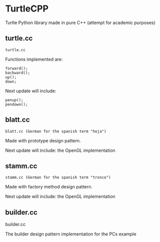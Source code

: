 # TurtleCPP
Turtle Python library made in pure C++ (attempt for academic purposes)

## turtle.cc

    turtle.cc

Functions implemented are:
```
forward(); 
backward(); 
up(); 
down;
```
Next update will include:
```
penup(); 
pendown();
```
## blatt.cc

    blatt.cc (German for the spanish term "hoja")

Made with prototype design pattern.

Next update will include: the OpenGL implementation

## stamm.cc

    stamm.cc (German for the spanish term "tronco")

Made with factory method design pattern.

Next update will include: the OpenGL implementation

## builder.cc

builder.cc

The builder design pattern implementation for the PCs example
